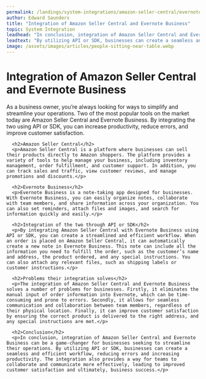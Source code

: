 ```yaml
---
permalink: /landings/system-integrations/amazon-seller-central/evernote-business
author: Edward Saunders
title: "Integration of Amazon Seller Central and Evernote Business"
topic: System Integration
leadhead: "In conclusion, integration of Amazon Seller Central and Evernote Business can be a game-changer for businesses seeking to streamline their operations"
leadtext: "By utilizing API or SDK, businesses can create a seamless and efficient workflow, reducing errors and increasing productivity. The integration also provides a way for teams to collaborate and communicate more effectively, leading to improved customer satisfaction and ultimately, business success."
image: /assets/images/articles/people-sitting-near-table.webp
---
```

<div class="arttext">    <h1>Integration of Amazon Seller Central and Evernote Business</h1>
      <p>As a business owner, you’re always looking for ways to simplify and streamline your operations. Two of the most popular tools on the market today are Amazon Seller Central and Evernote Business. By integrating the two using API or SDK, you can increase productivity, reduce errors, and improve customer satisfaction.</p>

      <h2>Amazon Seller Central</h2>
      <p>Amazon Seller Central is a platform where businesses can sell their products directly to Amazon shoppers. The platform provides a variety of tools to help manage your business, including inventory management, order fulfillment, and customer support. In addition, you can track sales and traffic, view customer reviews, and manage promotions and discounts.</p>

      <h2>Evernote Business</h2>
      <p>Evernote Business is a note-taking app designed for businesses. With Evernote Business, you can easily organize notes, collaborate with team members, and share information across your organization. You can also set reminders, attach files and images, and search for information quickly and easily.</p>

      <h2>Integration of the two through API or SDK</h2>
      <p>By integrating Amazon Seller Central with Evernote Business using API or SDK, you can create a streamlined and efficient workflow. When an order is placed on Amazon Seller Central, it can automatically create a new note in Evernote Business. This note can include all the information you need to fulfill the order, such as the customer’s name and address, the product ordered, and any special instructions. You can also attach any relevant files, such as shipping labels or customer instructions.</p>

      <h2>Problems their integration solves</h2>
      <p>The integration of Amazon Seller Central and Evernote Business solves a number of problems for businesses. Firstly, it eliminates the manual input of order information into Evernote, which can be time-consuming and prone to errors. Secondly, it allows for seamless communication and collaboration between team members, regardless of their physical location. Finally, it can improve customer satisfaction by ensuring the correct product is delivered to the right address, and any special instructions are met.</p>

      <h2>Conclusion</h2>
      <p>In conclusion, integration of Amazon Seller Central and Evernote Business can be a game-changer for businesses seeking to streamline their operations. By utilizing API or SDK, businesses can create a seamless and efficient workflow, reducing errors and increasing productivity. The integration also provides a way for teams to collaborate and communicate more effectively, leading to improved customer satisfaction and ultimately, business success.</p>
</div>